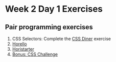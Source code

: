 # Week 2 Day 1 Exercises

## Pair programming exercises

1. CSS Selectors: Complete the [CSS Diner](http://flukeout.github.io/) exercise
1. [Horello](5_horello/README.md)
1. [Horistarter](6_horistarter/README.md)
1. [Bonus: CSS Challenge](7_css_challenge/README)
